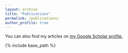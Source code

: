```yaml
---
layout: archive
title: "Publications"
permalink: /publications/
author_profile: true
---
```


<!-- # Highlighted

{% for post in site.publications reversed %}
  {% include archive-single.html %}
{% endfor %}

# All-->



  You can also find my articles on <u><a href="{{author.googlescholar}}">my Google Scholar profile</a>.</u>


{% include base_path %}

<br/>
